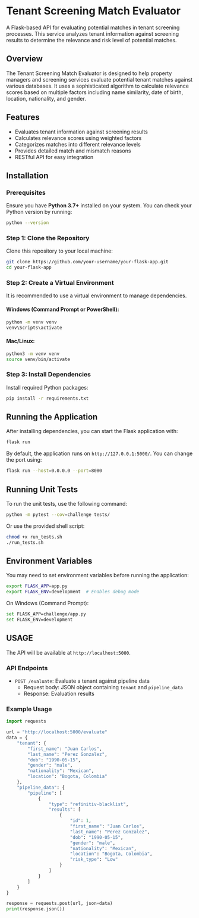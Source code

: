 # Tenant Screening Match Evaluator

A Flask-based API for evaluating potential matches in tenant screening processes. This service analyzes tenant information against screening results to determine the relevance and risk level of potential matches.

## Overview

The Tenant Screening Match Evaluator is designed to help property managers and screening services evaluate potential tenant matches against various databases. It uses a sophisticated algorithm to calculate relevance scores based on multiple factors including name similarity, date of birth, location, nationality, and gender.

## Features

- Evaluates tenant information against screening results
- Calculates relevance scores using weighted factors
- Categorizes matches into different relevance levels
- Provides detailed match and mismatch reasons
- RESTful API for easy integration

## Installation

### Prerequisites
Ensure you have **Python 3.7+** installed on your system. You can check your Python version by running:

```bash
python --version
```

### Step 1: Clone the Repository
Clone this repository to your local machine:

```bash
git clone https://github.com/your-username/your-flask-app.git
cd your-flask-app
```

### Step 2: Create a Virtual Environment

It is recommended to use a virtual environment to manage dependencies.

#### **Windows** (Command Prompt or PowerShell):
```bash
python -m venv venv
venv\Scripts\activate
```

#### **Mac/Linux**:
```bash
python3 -m venv venv
source venv/bin/activate
```

### Step 3: Install Dependencies
Install required Python packages:

```bash
pip install -r requirements.txt
```

## Running the Application

After installing dependencies, you can start the Flask application with:

```bash
flask run
```

By default, the application runs on `http://127.0.0.1:5000/`. You can change the port using:

```bash
flask run --host=0.0.0.0 --port=8080
```

## Running Unit Tests

To run the unit tests, use the following command:

```bash
python -m pytest --cov=challenge tests/
```

Or use the provided shell script:

```bash
chmod +x run_tests.sh
./run_tests.sh
```

## Environment Variables
You may need to set environment variables before running the application:


```bash
export FLASK_APP=app.py
export FLASK_ENV=development  # Enables debug mode
```

On Windows (Command Prompt):
```bash
set FLASK_APP=challenge/app.py
set FLASK_ENV=development
```


## USAGE

The API will be available at `http://localhost:5000`.

### API Endpoints

- `POST /evaluate`: Evaluate a tenant against pipeline data
  - Request body: JSON object containing `tenant` and `pipeline_data`
  - Response: Evaluation results

### Example Usage

```python
import requests

url = "http://localhost:5000/evaluate"
data = {
    "tenant": {
        "first_name": "Juan Carlos",
        "last_name": "Perez Gonzalez",
        "dob": "1990-05-15",
        "gender": "male",
        "nationality": "Mexican",
        "location": "Bogota, Colombia"
    },
    "pipeline_data": {
        "pipeline": [
            {
                "type": "refinitiv-blacklist",
                "results": [
                    {
                        "id": 1,
                        "first_name": "Juan Carlos",
                        "last_name": "Perez Gonzalez",
                        "dob": "1990-05-15",
                        "gender": "male",
                        "nationality": "Mexican",
                        "location": "Bogota, Colombia",
                        "risk_type": "Low"
                    }
                ]
            }
        ]
    }
}

response = requests.post(url, json=data)
print(response.json())


